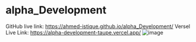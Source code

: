 # alpha_Development
GitHub live link: https://ahmed-istique.github.io/alpha_Development/
Versel Live Link: https://alpha-development-taupe.vercel.app/
![image](https://github.com/Ahmed-Istique/alpha_Development/assets/138990685/d2d24075-46b9-4760-9f35-5a8938881284)
